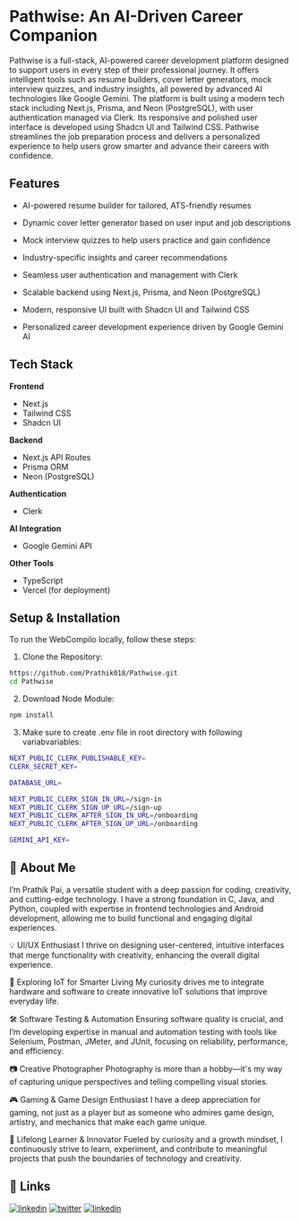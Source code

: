 
# Pathwise: An AI-Driven Career Companion

Pathwise is a full-stack, AI-powered career development platform designed to support users in every step of their professional journey. It offers intelligent tools such as resume builders, cover letter generators, mock interview quizzes, and industry insights, all powered by advanced AI technologies like Google Gemini. The platform is built using a modern tech stack including Next.js, Prisma, and Neon (PostgreSQL), with user authentication managed via Clerk. Its responsive and polished user interface is developed using Shadcn UI and Tailwind CSS. Pathwise streamlines the job preparation process and delivers a personalized experience to help users grow smarter and advance their careers with confidence.


## Features

- AI-powered resume builder for tailored, ATS-friendly resumes

- Dynamic cover letter generator based on user input and job descriptions

- Mock interview quizzes to help users practice and gain confidence

- Industry-specific insights and career recommendations

- Seamless user authentication and management with Clerk

- Scalable backend using Next.js, Prisma, and Neon (PostgreSQL)

- Modern, responsive UI built with Shadcn UI and Tailwind CSS

- Personalized career development experience driven by Google Gemini AI
## Tech Stack

**Frontend**
- Next.js
- Tailwind CSS
- Shadcn UI

**Backend**
- Next.js API Routes
- Prisma ORM
- Neon (PostgreSQL)

**Authentication**
- Clerk

**AI Integration**
- Google Gemini API

**Other Tools**
- TypeScript
- Vercel (for deployment)


## Setup & Installation
To run the WebCompilo locally, follow these steps:

1. Clone the Repository:
```bash
https://github.com/Prathik018/Pathwise.git
cd Pathwise

```

2. Download Node Module:
```bash
npm install 
```
3. Make sure to create .env file in root directory with following variabvariables:
```bash
NEXT_PUBLIC_CLERK_PUBLISHABLE_KEY=
CLERK_SECRET_KEY=

DATABASE_URL=

NEXT_PUBLIC_CLERK_SIGN_IN_URL=/sign-in
NEXT_PUBLIC_CLERK_SIGN_UP_URL=/sign-up
NEXT_PUBLIC_CLERK_AFTER_SIGN_IN_URL=/onboarding
NEXT_PUBLIC_CLERK_AFTER_SIGN_UP_URL=/onboarding

GEMINI_API_KEY=
```
## 🚀 About Me

I’m Prathik Pai, a versatile student with a deep passion for coding, creativity, and cutting-edge technology. I have a strong foundation in C, Java, and Python, coupled with expertise in frontend technologies and Android development, allowing me to build functional and engaging digital experiences.

💡 UI/UX Enthusiast
I thrive on designing user-centered, intuitive interfaces that merge functionality with creativity, enhancing the overall digital experience.

🔧 Exploring IoT for Smarter Living
My curiosity drives me to integrate hardware and software to create innovative IoT solutions that improve everyday life.

🛠 Software Testing & Automation
Ensuring software quality is crucial, and I’m developing expertise in manual and automation testing with tools like Selenium, Postman, JMeter, and JUnit, focusing on reliability, performance, and efficiency.

📷 Creative Photographer
Photography is more than a hobby—it's my way of capturing unique perspectives and telling compelling visual stories.

🎮 Gaming & Game Design Enthusiast
I have a deep appreciation for gaming, not just as a player but as someone who admires game design, artistry, and mechanics that make each game unique.

🚀 Lifelong Learner & Innovator
Fueled by curiosity and a growth mindset, I continuously strive to learn, experiment, and contribute to meaningful projects that push the boundaries of technology and creativity.


## 🔗 Links

[![linkedin](https://img.shields.io/badge/linkedin-0A66C2?style=for-the-badge&logo=linkedin&logoColor=white)](https://www.linkedin.com/in/prathikpai18/)
[![twitter](https://img.shields.io/badge/twitter-1DA1F2?style=for-the-badge&logo=twitter&logoColor=white)](https://x.com/Prathik__Pai)
[![linkedin](https://img.shields.io/badge/Instagram-%23E4405F.svg?style=for-the-badge&logo=Instagram&logoColor=white)](https://www.instagram.com//prathikk.pai)

